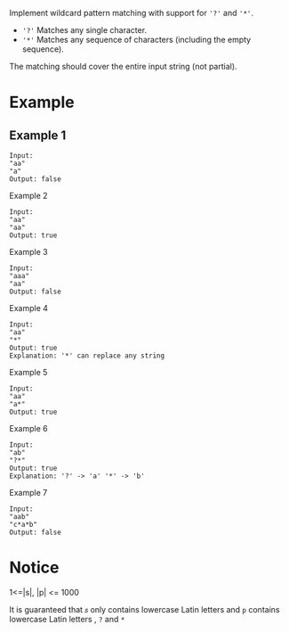 Implement wildcard pattern matching with support for `'?'` and `'*'`.

- `'?'` Matches any single character.
- `'*'` Matches any sequence of characters (including the empty sequence).

The matching should cover the entire input string (not partial).

# Example
## Example 1
```
Input:
"aa"
"a"
Output: false
```
Example 2
```
Input:
"aa"
"aa"
Output: true
```
Example 3
```
Input:
"aaa"
"aa"
Output: false
```
Example 4
```
Input:
"aa"
"*"
Output: true
Explanation: '*' can replace any string
```
Example 5
```
Input:
"aa"
"a*"
Output: true
```
Example 6
```
Input:
"ab"
"?*"
Output: true
Explanation: '?' -> 'a' '*' -> 'b'
```
Example 7
```
Input:
"aab"
"c*a*b"
Output: false
```
# Notice
1<=|s|, |p| <= 1000

It is guaranteed that `𝑠` only contains lowercase Latin letters and `p` contains lowercase Latin letters , `?` and `*`